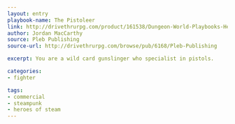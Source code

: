 ```yaml
---
layout: entry
playbook-name: The Pistoleer
link: http://drivethrurpg.com/product/161538/Dungeon-World-Playbooks-Heroes-of-Steam-Bundle
author: Jordan MacCarthy
source: Pleb Publishing
source-url: http://drivethrurpg.com/browse/pub/6168/Pleb-Publishing

excerpt: You are a wild card gunslinger who specialist in pistols.

categories:
- fighter

tags:
- commercial
- steampunk
- heroes of steam
---
```

